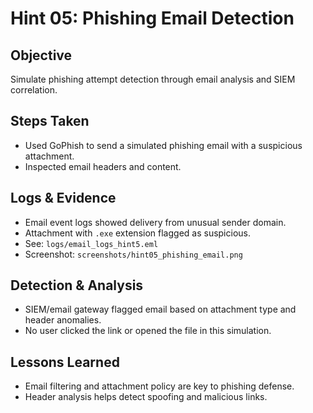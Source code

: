 # Hint 05: Phishing Email Detection

## Objective

Simulate phishing attempt detection through email analysis and SIEM correlation.

## Steps Taken

- Used GoPhish to send a simulated phishing email with a suspicious attachment.
- Inspected email headers and content.

## Logs & Evidence

- Email event logs showed delivery from unusual sender domain.
- Attachment with `.exe` extension flagged as suspicious.
- See: `logs/email_logs_hint5.eml`
- Screenshot: `screenshots/hint05_phishing_email.png`

## Detection & Analysis

- SIEM/email gateway flagged email based on attachment type and header anomalies.
- No user clicked the link or opened the file in this simulation.

## Lessons Learned

- Email filtering and attachment policy are key to phishing defense.
- Header analysis helps detect spoofing and malicious links.
